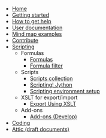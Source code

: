 * [Home](/)
* [Getting started](../getting-started/getting-started.md)
* [How to get help](../how-to-get-help.md)
* [User documentation](../user-documentation/first-steps.md)
* [Mind map examples](https://github.com/freeplane/freeplane/discussions/categories/shared-mind-maps)
* [Contribute](../contribute/contribute.md)
* [Scripting](Scripting.md)
  * Formulas
    * [Formulas](Formulas.md)
    * [Formula filter](Scripting!_Script_filter.md)
  * Scripts
    * [Scripts collection](Scripts_collection.md)
    * [Scripting! Jython](Scripting!_Jython.md)
    * [Scripting environment setup](Scripting_environment_setup.md)
  * XSLT for export/import
    * [Export Using XSLT](Export_Using_XSLT.md)
  * Add-ons
    * [Add-ons (Develop)](Add-ons_(Develop).md)
* [Coding](../coding/Git_howto.md)
* [Attic (draft documents)](/docs/attic/ ':ignore :target=_self')
